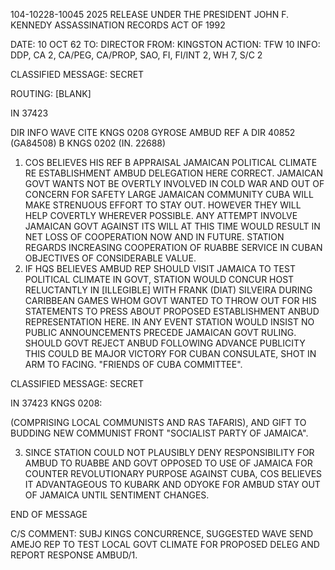 104-10228-10045
2025 RELEASE UNDER THE PRESIDENT JOHN F. KENNEDY ASSASSINATION RECORDS ACT OF 1992

DATE: 10 OCT 62
TO: DIRECTOR
FROM: KINGSTON
ACTION: TFW 10
INFO: DDP, CA 2, CA/PEG, CA/PROP, SAO, FI, FI/INT 2, WH 7, S/C 2

CLASSIFIED MESSAGE: SECRET

ROUTING: [BLANK]

IN 37423

DIR INFO WAVE CITE KNGS 0208
GYROSE AMBUD
REF A DIR 40852 (GA84508)
B KNGS 0202 (IN. 22688)

1. COS BELIEVES HIS REF B APPRAISAL JAMAICAN POLITICAL CLIMATE RE ESTABLISHMENT AMBUD DELEGATION HERE CORRECT. JAMAICAN GOVT WANTS NOT BE OVERTLY INVOLVED IN COLD WAR AND OUT OF CONCERN FOR SAFETY LARGE JAMAICAN COMMUNITY CUBA WILL MAKE STRENUOUS EFFORT TO STAY OUT. HOWEVER THEY WILL HELP COVERTLY WHEREVER POSSIBLE. ANY ATTEMPT INVOLVE JAMAICAN GOVT AGAINST ITS WILL AT THIS TIME WOULD RESULT IN NET LOSS OF COOPERATION NOW AND IN FUTURE. STATION REGARDS INCREASING COOPERATION OF RUABBE SERVICE IN CUBAN OBJECTIVES OF CONSIDERABLE VALUE.
2. IF HQS BELIEVES AMBUD REP SHOULD VISIT JAMAICA TO TEST POLITICAL CLIMATE IN GOVT, STATION WOULD CONCUR HOST RELUCTANTLY IN [ILLEGIBLE] WITH FRANK (DIAT) SILVEIRA DURING CARIBBEAN GAMES WHOM GOVT WANTED TO THROW OUT FOR HIS STATEMENTS TO PRESS ABOUT PROPOSED ESTABLISHMENT ANBUD REPRESENTATION HERE. IN ANY EVENT STATION WOULD INSIST NO PUBLIC ANNOUNCEMENTS PRECEDE JAMAICAN GOVT RULING. SHOULD GOVT REJECT ANBUD FOLLOWING ADVANCE PUBLICITY THIS COULD BE MAJOR VICTORY FOR CUBAN CONSULATE, SHOT IN ARM TO FACING. "FRIENDS OF CUBA COMMITTEE".

CLASSIFIED MESSAGE: SECRET

IN 37423 KNGS 0208:

(COMPRISING LOCAL COMMUNISTS AND RAS TAFARIS), AND GIFT TO BUDDING NEW COMMUNIST FRONT "SOCIALIST PARTY OF JAMAICA".

3. SINCE STATION COULD NOT PLAUSIBLY DENY RESPONSIBILITY FOR AMBUD TO RUABBE AND GOVT OPPOSED TO USE OF JAMAICA FOR COUNTER REVOLUTIONARY PURPOSE AGAINST CUBA, COS BELIEVES IT ADVANTAGEOUS TO KUBARK AND ODYOKE FOR AMBUD STAY OUT OF JAMAICA UNTIL SENTIMENT CHANGES.

END OF MESSAGE

C/S COMMENT: SUBJ KINGS CONCURRENCE, SUGGESTED WAVE SEND AMEJO REP TO TEST LOCAL GOVT CLIMATE FOR PROPOSED DELEG AND REPORT RESPONSE AMBUD/1.